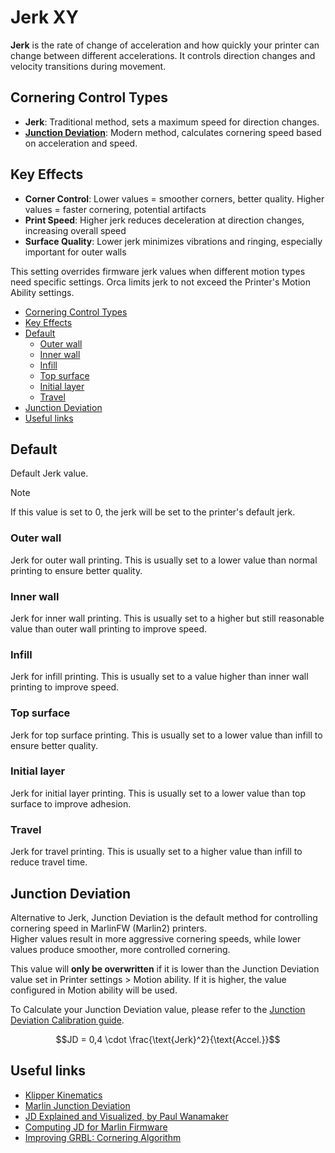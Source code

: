 # Jerk XY

**Jerk** is the rate of change of acceleration and how quickly your printer can change between different accelerations. It controls direction changes and velocity transitions during movement.

## Cornering Control Types

- **Jerk**: Traditional method, sets a maximum speed for direction changes.
- **[Junction Deviation](#junction-deviation)**: Modern method, calculates cornering speed based on acceleration and speed.

## Key Effects

- **Corner Control**: Lower values = smoother corners, better quality. Higher values = faster cornering, potential artifacts
- **Print Speed**: Higher jerk reduces deceleration at direction changes, increasing overall speed
- **Surface Quality**: Lower jerk minimizes vibrations and ringing, especially important for outer walls

This setting overrides firmware jerk values when different motion types need specific settings. Orca limits jerk to not exceed the Printer's Motion Ability settings.

- [Cornering Control Types](#cornering-control-types)
- [Key Effects](#key-effects)
- [Default](#default)
  - [Outer wall](#outer-wall)
  - [Inner wall](#inner-wall)
  - [Infill](#infill)
  - [Top surface](#top-surface)
  - [Initial layer](#initial-layer)
  - [Travel](#travel)
- [Junction Deviation](#junction-deviation)
- [Useful links](#useful-links)

## Default

Default Jerk value.

> [!NOTE]
> If this value is set to 0, the jerk will be set to the printer's default jerk.

### Outer wall

Jerk for outer wall printing. This is usually set to a lower value than normal printing to ensure better quality.

### Inner wall

Jerk for inner wall printing. This is usually set to a higher but still reasonable value than outer wall printing to improve speed.

### Infill

Jerk for infill printing. This is usually set to a value higher than inner wall printing to improve speed.

### Top surface

Jerk for top surface printing. This is usually set to a lower value than infill to ensure better quality.

### Initial layer

Jerk for initial layer printing. This is usually set to a lower value than top surface to improve adhesion.

### Travel

Jerk for travel printing. This is usually set to a higher value than infill to reduce travel time.

## Junction Deviation

Alternative to Jerk, Junction Deviation is the default method for controlling cornering speed in MarlinFW (Marlin2) printers.  
Higher values result in more aggressive cornering speeds, while lower values produce smoother, more controlled cornering.

This value will **only be overwritten** if it is lower than the Junction Deviation value set in Printer settings > Motion ability. If it is higher, the value configured in Motion ability will be used.

To Calculate your Junction Deviation value, please refer to the [Junction Deviation Calibration guide](cornering-calib#junction-deviation).

```math
JD = 0,4 \cdot \frac{\text{Jerk}^2}{\text{Accel.}}
```

## Useful links

- [Klipper Kinematics](https://www.klipper3d.org/Kinematics.html?h=accelerat#acceleration)
- [Marlin Junction Deviation](https://marlinfw.org/docs/configuration/configuration.html#junction-deviation-)
- [JD Explained and Visualized, by Paul Wanamaker](https://reprap.org/forum/read.php?1,739819)
- [Computing JD for Marlin Firmware](https://blog.kyneticcnc.com/2018/10/computing-junction-deviation-for-marlin.html)
- [Improving GRBL: Cornering Algorithm](https://onehossshay.wordpress.com/2011/09/24/improving_grbl_cornering_algorithm/)
